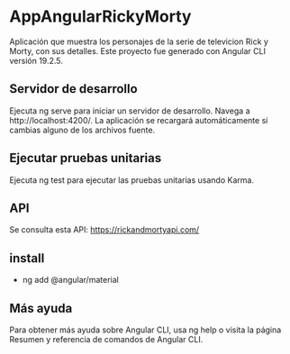 # AppAngularRickyMorty
Aplicación que muestra los personajes de la serie de televicion Rick y Morty, con sus detalles.
Este proyecto fue generado con Angular CLI versión 19.2.5.

## Servidor de desarrollo
Ejecuta ng serve para iniciar un servidor de desarrollo. Navega a http://localhost:4200/. La aplicación se recargará automáticamente si cambias alguno de los archivos fuente.

## Ejecutar pruebas unitarias
Ejecuta ng test para ejecutar las pruebas unitarias usando Karma.

## API
Se consulta esta API:
https://rickandmortyapi.com/

## install
- ng add @angular/material

## Más ayuda
Para obtener más ayuda sobre Angular CLI, usa ng help o visita la página Resumen y referencia de comandos de Angular CLI.

